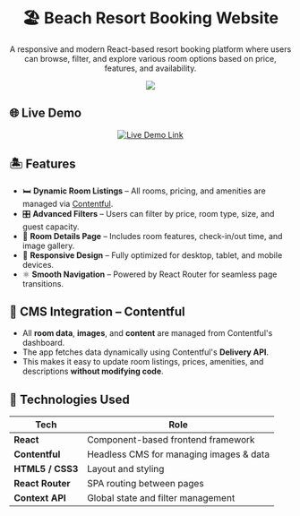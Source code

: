 <h1 align="center">🏖️ Beach Resort Booking Website</h1>

<p align="center">
  A responsive and modern React-based resort booking platform where users can browse, filter, and explore various room options based on price, features, and availability.
</p>

<p align="center">
  <img src="https://img.shields.io/badge/Built%20With-React%20%7C%20Contentful%20%7C%20HTML%20%7C%20CSS-blueviolet?style=for-the-badge&logo=react" />
</p>


## 🌐 Live Demo

<p align="center">
  <a href="https://beachresort11.netlify.app/" target="_blank">
    <img src="https://img.shields.io/badge/🚀 Live Demo-Click to Visit-blue?style=for-the-badge&logo=netlify&logoColor=white" alt="Live Demo Link" />
  </a>
</p>


## 🏝️ Features

- 🛏️ **Dynamic Room Listings** – All rooms, pricing, and amenities are managed via [Contentful](https://www.contentful.com).
- 🎛️ **Advanced Filters** – Users can filter by price, room type, size, and guest capacity.
- 📄 **Room Details Page** – Includes room features, check-in/out time, and image gallery.
- 📱 **Responsive Design** – Fully optimized for desktop, tablet, and mobile devices.
- ⚛️ **Smooth Navigation** – Powered by React Router for seamless page transitions.

## 🧰 CMS Integration – Contentful

- All **room data**, **images**, and **content** are managed from Contentful's dashboard.
- The app fetches data dynamically using Contentful's **Delivery API**.
- This makes it easy to update room listings, prices, amenities, and descriptions **without modifying code**.


## 🔧 Technologies Used

| Tech             | Role                                      |
|------------------|-------------------------------------------|
| **React**        | Component-based frontend framework         |
| **Contentful**   | Headless CMS for managing images & data   |
| **HTML5 / CSS3** | Layout and styling                         |
| **React Router** | SPA routing between pages                  |
| **Context API**  | Global state and filter management         |





